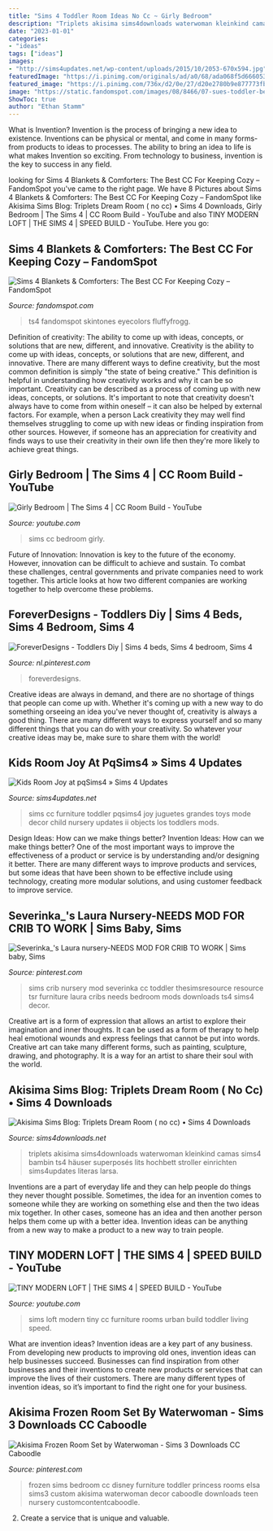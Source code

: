 ```yaml
---
title: "Sims 4 Toddler Room Ideas No Cc ~ Girly Bedroom"
description: "Triplets akisima sims4downloads waterwoman kleinkind camas sims4 bambin ts4 häuser superposés lits hochbett stroller einrichten sims4updates literas larsa"
date: "2023-01-01"
categories:
- "ideas"
tags: ["ideas"]
images:
- "http://sims4updates.net/wp-content/uploads/2015/10/2053-670x594.jpg"
featuredImage: "https://i.pinimg.com/originals/ad/a0/68/ada068f5d6660536ab109784bf50e9f2.jpg"
featured_image: "https://i.pinimg.com/736x/d2/0e/27/d20e2780b9e877773fb11bb06f84dfaa--frozen-room-room-set.jpg"
image: "https://static.fandomspot.com/images/08/8466/07-sues-toddler-bedding-ts4-cc-comforter.jpg"
ShowToc: true
author: "Ethan Stamm"
---
```



What is Invention?
Invention is the process of bringing a new idea to existence. Inventions can be physical or mental, and come in many forms- from products to ideas to processes. The ability to bring an idea to life is what makes Invention so exciting. From technology to business, invention is the key to success in any field.

	

		
looking for Sims 4 Blankets &amp; Comforters: The Best CC For Keeping Cozy – FandomSpot you've came to the right page. We have 8 Pictures about Sims 4 Blankets &amp; Comforters: The Best CC For Keeping Cozy – FandomSpot like Akisima Sims Blog: Triplets Dream Room ( no cc) • Sims 4 Downloads, Girly Bedroom | The Sims 4 | CC Room Build - YouTube and also TINY MODERN LOFT | THE SIMS 4 | SPEED BUILD - YouTube. Here you go:
		
    
## Sims 4 Blankets &amp; Comforters: The Best CC For Keeping Cozy – FandomSpot

<img loading=lazy src="https://static.fandomspot.com/images/08/8466/07-sues-toddler-bedding-ts4-cc-comforter.jpg" onerror="this.onerror=null;this.src='https://tse3.mm.bing.net/th?id=OIP.THivXLsB07HxtnRbj5Km0wHaFO&amp;pid=15.1';" alt="Sims 4 Blankets &amp; Comforters: The Best CC For Keeping Cozy – FandomSpot">

_Source: fandomspot.com_

>ts4 fandomspot skintones eyecolors fluffyfrogg. 

	

Definition of creativity: The ability to come up with ideas, concepts, or solutions that are new, different, and innovative.
Creativity is the ability to come up with ideas, concepts, or solutions that are new, different, and innovative. There are many different ways to define creativity, but the most common definition is simply "the state of being creative." This definition is helpful in understanding how creativity works and why it can be so important.
Creativity can be described as a process of coming up with new ideas, concepts, or solutions. It's important to note that creativity doesn't always have to come from within oneself – it can also be helped by external factors. For example, when a person Lack creativity they may well find themselves struggling to come up with new ideas or finding inspiration from other sources. However, if someone has an appreciation for creativity and finds ways to use their creativity in their own life then they're more likely to achieve great things.

    
## Girly Bedroom | The Sims 4 | CC Room Build - YouTube

<img loading=lazy src="https://i.ytimg.com/vi/1ueI_lk2m6o/maxresdefault.jpg" onerror="this.onerror=null;this.src='https://tse4.mm.bing.net/th?id=OIP.53uja5QmS2qXfLteA9jtGAHaEK&amp;pid=15.1';" alt="Girly Bedroom | The Sims 4 | CC Room Build - YouTube">

_Source: youtube.com_

>sims cc bedroom girly. 

	

Future of Innovation:
Innovation is key to the future of the economy. However, innovation can be difficult to achieve and sustain. To combat these challenges, central governments and private companies need to work together. This article looks at how two different companies are working together to help overcome these problems.

    
## ForeverDesigns - Toddlers Diy | Sims 4 Beds, Sims 4 Bedroom, Sims 4

<img loading=lazy src="https://i.pinimg.com/736x/f3/3e/4e/f33e4e85947f90767226fc511b4fad8a.jpg" onerror="this.onerror=null;this.src='https://tse3.mm.bing.net/th?id=OIP.qJFTJQ5tPGGIj_eR0RxfOgHaE5&amp;pid=15.1';" alt="ForeverDesigns - Toddlers Diy | Sims 4 beds, Sims 4 bedroom, Sims 4">

_Source: nl.pinterest.com_

>foreverdesigns. 

	

Creative ideas are always in demand, and there are no shortage of things that people can come up with. Whether it's coming up with a new way to do something orseeing an idea you've never thought of, creativity is always a good thing. There are many different ways to express yourself and so many different things that you can do with your creativity. So whatever your creative ideas may be, make sure to share them with the world!

    
## Kids Room Joy At PqSims4 » Sims 4 Updates

<img loading=lazy src="http://sims4updates.net/wp-content/uploads/2015/10/2053-670x594.jpg" onerror="this.onerror=null;this.src='https://tse4.mm.bing.net/th?id=OIP.XoqVJd5vuflygrZm1P-d7AHaGk&amp;pid=15.1';" alt="Kids Room Joy at pqSims4 » Sims 4 Updates">

_Source: sims4updates.net_

>sims cc furniture toddler pqsims4 joy juguetes grandes toys mode decor child nursery updates ii objects los toddlers mods. 

	

Design Ideas: How can we make things better?
Invention Ideas: How can we make things better?
One of the most important ways to improve the effectiveness of a product or service is by understanding and/or designing it better. There are many different ways to improve products and services, but some ideas that have been shown to be effective include using technology, creating more modular solutions, and using customer feedback to improve service.

    
## Severinka_&#039;s Laura Nursery-NEEDS MOD FOR CRIB TO WORK | Sims Baby, Sims

<img loading=lazy src="https://i.pinimg.com/originals/ad/a0/68/ada068f5d6660536ab109784bf50e9f2.jpg" onerror="this.onerror=null;this.src='https://tse1.mm.bing.net/th?id=OIP.18aL9J04XHXmsNAXelcNGAHaFj&amp;pid=15.1';" alt="Severinka_&#039;s Laura nursery-NEEDS MOD FOR CRIB TO WORK | Sims baby, Sims">

_Source: pinterest.com_

>sims crib nursery mod severinka cc toddler thesimsresource resource tsr furniture laura cribs needs bedroom mods downloads ts4 sims4 decor. 

	

Creative art is a form of expression that allows an artist to explore their imagination and inner thoughts. It can be used as a form of therapy to help heal emotional wounds and express feelings that cannot be put into words. Creative art can take many different forms, such as painting, sculpture, drawing, and photography. It is a way for an artist to share their soul with the world.

    
## Akisima Sims Blog: Triplets Dream Room ( No Cc) • Sims 4 Downloads

<img loading=lazy src="https://sims4downloads.net/wp-content/uploads/2017/03/7015.jpg" onerror="this.onerror=null;this.src='https://tse4.mm.bing.net/th?id=OIP.brUxV2I6qBOUZxoztxLTQwHaFj&amp;pid=15.1';" alt="Akisima Sims Blog: Triplets Dream Room ( no cc) • Sims 4 Downloads">

_Source: sims4downloads.net_

>triplets akisima sims4downloads waterwoman kleinkind camas sims4 bambin ts4 häuser superposés lits hochbett stroller einrichten sims4updates literas larsa. 

	

Inventions are a part of everyday life and they can help people do things they never thought possible. Sometimes, the idea for an invention comes to someone while they are working on something else and then the two ideas mix together. In other cases, someone has an idea and then another person helps them come up with a better idea. Invention ideas can be anything from a new way to make a product to a new way to train people.

    
## TINY MODERN LOFT | THE SIMS 4 | SPEED BUILD - YouTube

<img loading=lazy src="https://i.ytimg.com/vi/1WXAnNDsqEg/maxresdefault.jpg" onerror="this.onerror=null;this.src='https://tse2.mm.bing.net/th?id=OIP.AMoT37QzcHNB0s8KBZv4cwHaEK&amp;pid=15.1';" alt="TINY MODERN LOFT | THE SIMS 4 | SPEED BUILD - YouTube">

_Source: youtube.com_

>sims loft modern tiny cc furniture rooms urban build toddler living speed. 

	

What are invention ideas?
Invention ideas are a key part of any business. From developing new products to improving old ones, invention ideas can help businesses succeed. Businesses can find inspiration from other businesses and their inventions to create new products or services that can improve the lives of their customers. There are many different types of invention ideas, so it’s important to find the right one for your business.

    
## Akisima Frozen Room Set By Waterwoman - Sims 3 Downloads CC Caboodle

<img loading=lazy src="https://i.pinimg.com/736x/d2/0e/27/d20e2780b9e877773fb11bb06f84dfaa--frozen-room-room-set.jpg" onerror="this.onerror=null;this.src='https://tse1.mm.bing.net/th?id=OIP.Mau3CoUAe7kYewFKenKUiQHaFj&amp;pid=15.1';" alt="Akisima Frozen Room Set by Waterwoman - Sims 3 Downloads CC Caboodle">

_Source: pinterest.com_

>frozen sims bedroom cc disney furniture toddler princess rooms elsa sims3 custom akisima waterwoman decor caboodle downloads teen nursery customcontentcaboodle. 

	

2. Create a service that is unique and valuable.

